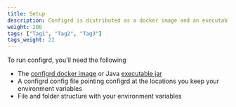 ```yaml
---
title: Setup
description: Configrd is distributed as a docker image and an executable java jar
weight: 200
tags: ["Tag1", "Tag2", "Tag3"]
tags_weight: 22
---
```


To run configrd, you'll need the following

* The [configrd docker image](https://hub.docker.com/r/configrd/configrd-service) or Java [executable jar](https://search.maven.org/remotecontent?filepath=io/configrd/configrd-service/2.0.0/configrd-service-2.0.0.jar)
* A configrd config file pointing configrd at the locations you keep your environment variables
* File and folder structure with your environment variables
